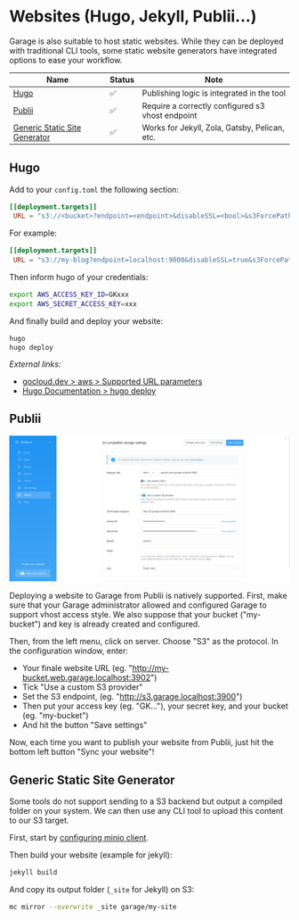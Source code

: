 # Websites (Hugo, Jekyll, Publii...)

Garage is also suitable to host static websites.
While they can be deployed with traditional CLI tools, some static website generators have integrated options to ease your workflow.

| Name | Status | Note |
|------|--------|------|
| [Hugo](#hugo)     | ✅       | Publishing logic is integrated in the tool  |
| [Publii](#publii)     | ✅       | Require a correctly configured s3 vhost endpoint     |
| [Generic Static Site Generator](#generic-static-site-generator)     | ✅        |  Works for Jekyll, Zola, Gatsby, Pelican, etc.    |

## Hugo

Add to your `config.toml` the following section:

```toml
[[deployment.targets]]
 URL = "s3://<bucket>?endpoint=<endpoint>&disableSSL=<bool>&s3ForcePathStyle=true&region=garage"
```

For example:

```toml
[[deployment.targets]]
 URL = "s3://my-blog?endpoint=localhost:9000&disableSSL=true&s3ForcePathStyle=true&region=garage"
```

Then inform hugo of your credentials:

```bash
export AWS_ACCESS_KEY_ID=GKxxx
export AWS_SECRET_ACCESS_KEY=xxx
```

And finally build and deploy your website:

```bsh
hugo
hugo deploy
```

*External links:*
  - [gocloud.dev > aws > Supported URL parameters](https://pkg.go.dev/gocloud.dev/aws?utm_source=godoc#ConfigFromURLParams)
  - [Hugo Documentation > hugo deploy](https://gohugo.io/hosting-and-deployment/hugo-deploy/)

## Publii

[![A screenshot of Publii's GUI](./publii.png)](./publii.png)

Deploying a website to Garage from Publii is natively supported.
First, make sure that your Garage administrator allowed and configured Garage to support vhost access style.
We also suppose that your bucket ("my-bucket") and key is already created and configured.

Then, from the left menu, click on server. Choose "S3" as the protocol.
In the configuration window, enter:
  - Your finale website URL (eg. "http://my-bucket.web.garage.localhost:3902")
  - Tick "Use a custom S3 provider"
  - Set the S3 endpoint, (eg. "http://s3.garage.localhost:3900")
  - Then put your access key (eg. "GK..."), your secret key, and your bucket (eg. "my-bucket")
  - And hit the button "Save settings"

Now, each time you want to publish your website from Publii, just hit the bottom left button "Sync your website"!



## Generic Static Site Generator

Some tools do not support sending to a S3 backend but output a compiled folder on your system.
We can then use any CLI tool to upload this content to our S3 target.

First, start by [configuring minio client](cli.html#minio-client-recommended).

Then build your website (example for jekyll):

```bash
jekyll build
```

And copy its output folder (`_site` for Jekyll) on S3:

```bash
mc mirror --overwrite _site garage/my-site
```

